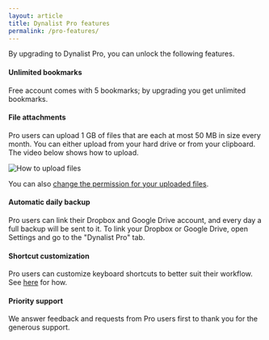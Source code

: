 ```yaml
---
layout: article
title: Dynalist Pro features
permalink: /pro-features/
---
```


By upgrading to Dynalist Pro, you can unlock the following features.

#### Unlimited bookmarks

Free account comes with 5 bookmarks; by upgrading you get unlimited bookmarks.

#### File attachments

Pro users can upload 1 GB of files that are each at most 50 MB in size every month. You can either upload from your hard drive or from your clipboard. The video below shows how to upload.

![How to upload files](http://i.imgur.com/D2EI1EG.gif)

You can also [change the permission for your uploaded files](../privacy/#how-can-see-the-files-i-uploaded).

#### Automatic daily backup

Pro users can link their Dropbox and Google Drive account, and every day a full backup will be sent to it. To link your Dropbox or Google Drive, open Settings and go to the "Dynalist Pro" tab.

#### Shortcut customization

Pro users can customize keyboard shortcuts to better suit their workflow. See [here](../keyboard-shortcuts/#shortcut-customization) for how.

#### Priority support

We answer feedback and requests from Pro users first to thank you for the generous support.